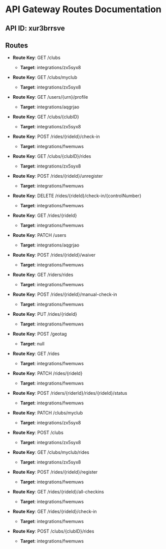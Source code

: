# API Gateway Routes Documentation
## API ID: xur3brrsve
## Routes
- **Route Key**: GET /clubs
  - **Target**: integrations/zx5syx8

- **Route Key**: GET /clubs/myclub
  - **Target**: integrations/zx5syx8

- **Route Key**: GET /users/{urn}/profile
  - **Target**: integrations/aqgrjao

- **Route Key**: GET /clubs/{clubID}
  - **Target**: integrations/zx5syx8

- **Route Key**: POST /rides/{rideId}/check-in
  - **Target**: integrations/fwemuws

- **Route Key**: GET /clubs/{clubID}/rides
  - **Target**: integrations/zx5syx8

- **Route Key**: POST /rides/{rideId}/unregister
  - **Target**: integrations/fwemuws

- **Route Key**: DELETE /rides/{rideId}/check-in/{controlNumber}
  - **Target**: integrations/fwemuws

- **Route Key**: GET /rides/{rideId}
  - **Target**: integrations/fwemuws

- **Route Key**: PATCH /users
  - **Target**: integrations/aqgrjao

- **Route Key**: POST /rides/{rideId}/waiver
  - **Target**: integrations/fwemuws

- **Route Key**: GET /riders/rides
  - **Target**: integrations/fwemuws

- **Route Key**: POST /rides/{rideId}/manual-check-in
  - **Target**: integrations/fwemuws

- **Route Key**: PUT /rides/{rideId}
  - **Target**: integrations/fwemuws

- **Route Key**: POST /geotag
  - **Target**: null

- **Route Key**: GET /rides
  - **Target**: integrations/fwemuws

- **Route Key**: PATCH /rides/{rideId}
  - **Target**: integrations/fwemuws

- **Route Key**: POST /riders/{riderId}/rides/{rideId}/status
  - **Target**: integrations/fwemuws

- **Route Key**: PATCH /clubs/myclub
  - **Target**: integrations/zx5syx8

- **Route Key**: POST /clubs
  - **Target**: integrations/zx5syx8

- **Route Key**: GET /clubs/myclub/rides
  - **Target**: integrations/zx5syx8

- **Route Key**: POST /rides/{rideId}/register
  - **Target**: integrations/fwemuws

- **Route Key**: GET /rides/{rideId}/all-checkins
  - **Target**: integrations/fwemuws

- **Route Key**: GET /rides/{rideId}/check-in
  - **Target**: integrations/fwemuws

- **Route Key**: POST /clubs/{clubID}/rides
  - **Target**: integrations/fwemuws

